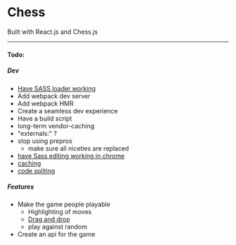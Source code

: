 # Chess

Built with React.js and Chess.js

---

#### Todo:
##### Dev
- [Have SASS loader working](https://github.com/webpack-contrib/sass-loader)
- Add webpack dev server
- Add webpack HMR
- Create a seamless dev experience
- Have a build script
- long-term vendor-caching
- "externals:" ?
- stop using prepros
	* make sure all niceties are replaced
- [have Sass editing working in chrome](https://medium.com/@toolmantim/getting-started-with-css-sourcemaps-and-in-browser-sass-editing-b4daab987fb0)
- [caching](https://webpack.js.org/guides/caching/)
- [code spliting](https://webpack.js.org/guides/code-splitting/)

##### Features
- Make the game people playable
	* Highlighting of moves
	* [Drag and drop](https://react-dnd.github.io/react-dnd/docs-tutorial.html)
	* play against random
- Create an api for the game